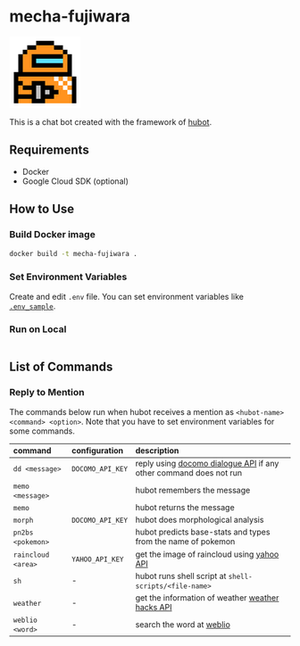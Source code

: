 # mecha-fujiwara

<img src="data/icon.png" width=128px>

This is a chat bot created with the framework of [hubot].

[hubot]: https://hubot.github.com/

## Requirements

- Docker
- Google Cloud SDK (optional)

## How to Use

### Build Docker image

```bash
docker build -t mecha-fujiwara .
```

### Set Environment Variables

Create and edit `.env` file.
You can set environment variables like [`.env_sample`](.env_sample).

### Run on Local

```bash

```

## List of Commands

### Reply to Mention

The commands below run when hubot receives a mention as `<hubot-name> <command> <option>`.
Note that you have to set environment variables for some commands.

| command            | configuration    | description                                                         |
|:-------------------|:-----------------|:--------------------------------------------------------------------|
| `dd <message>`     | `DOCOMO_API_KEY` | reply using [docomo dialogue API] if any other command does not run |
| `memo <message>`   |                  | hubot remembers the message                                         |
| `memo`             |                  | hubot returns the message                                           |
| `morph`            | `DOCOMO_API_KEY` | hubot does morphological analysis                                   |
| `pn2bs <pokemon>`  |                  | hubot predicts base-stats and types from the name of pokemon        |
| `raincloud <area>` | `YAHOO_API_KEY`  | get the image of raincloud using [yahoo API]                        |
| `sh`               | -                | hubot runs shell script at `shell-scripts/<file-name>`              |
| `weather`          | -                | get the information of weather [weather hacks API]                  |
| `weblio <word>`    | -                | search the word at [weblio]                                         |

[docomo dialogue API]: https://dev.smt.docomo.ne.jp/?p=docs.api.page&api_name=dialogue&p_name=api_usage_scenario
[weather hacks API]: http://weather.livedoor.com/weather_hacks/webservice
[weblio]: http://ejje.weblio.jp/
[yahoo API]: http://developer.yahoo.co.jp/
